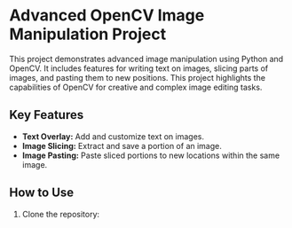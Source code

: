 # Advanced OpenCV Image Manipulation Project

This project demonstrates advanced image manipulation using Python and OpenCV. It includes features for writing text on images, slicing parts of images, and pasting them to new positions. This project highlights the capabilities of OpenCV for creative and complex image editing tasks.

## Key Features
- **Text Overlay:** Add and customize text on images.
- **Image Slicing:** Extract and save a portion of an image.
- **Image Pasting:** Paste sliced portions to new locations within the same image.

## How to Use
1. Clone the repository:
   

